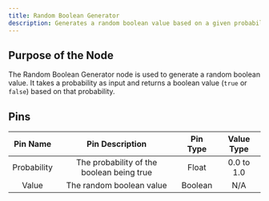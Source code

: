 ```yaml
---
title: Random Boolean Generator
description: Generates a random boolean value based on a given probability.
---
```


## Purpose of the Node
The Random Boolean Generator node is used to generate a random boolean value. It takes a probability as input and returns a boolean value (`true` or `false`) based on that probability.

## Pins
| Pin Name | Pin Description | Pin Type | Value Type |
|:----------:|:-------------:|:------:|:------:|
| Probability | The probability of the boolean being true | Float | 0.0 to 1.0 |
| Value | The random boolean value | Boolean | N/A |